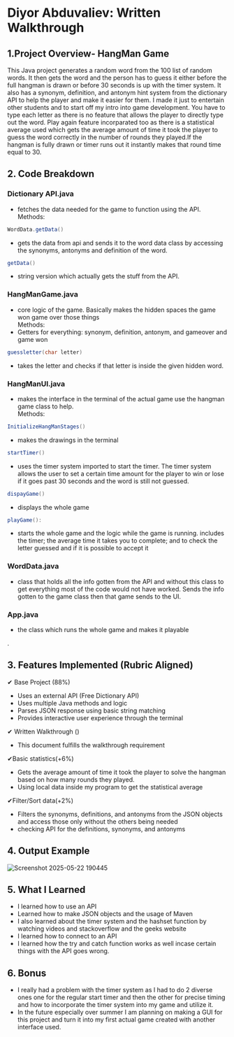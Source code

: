   
  
# Diyor Abduvaliev: Written Walkthrough

## 1.Project Overview- HangMan Game 
This Java project generates a random word from the 100 list of random words. It then gets the word and the person has to guess it either before the full hangman is drawn or before 30 seconds is up with the timer system. It also has a synonym, definition, and antonym hint system from the dictionary API to help the player and make it easier for them. I made it just to entertain other students and to start off my intro into game development. You have to type each letter as there is no feature that allows the player to directly type out the word. Play again feature incorparated too as there is a statistical average used which gets the average amount of time it took the player to guess the word correctly in the number of rounds they played.If the hangman is fully drawn or timer runs out it instantly makes that round time equal to 30. 

## 2. Code Breakdown  
### Dictionary API.java 
- fetches the data needed for the game to function using the API.  
        Methods:  
```java
WordData.getData()
```
- gets the data from api and sends it to the word data class by accessing the synonyms, antonyms and definition of the word.  

```java
getData()
```
- string version which actually gets the stuff from the API.

### HangManGame.java 
- core logic of the game. Basically makes the hidden spaces the game won game over those things  
         Methods:  
- Getters for everything: synonym, definition, antonym, and gameover and game won  


```java
guessletter(char letter) 
```
- takes the letter and checks if that letter is inside the given hidden word.

### HangManUI.java  
- makes the interface in the terminal of the actual game use the hangman game class to help.  
      Methods:  

```java
InitializeHangManStages() 
```
- makes the drawings in the terminal  

```java
startTimer() 
```
- uses the timer system imported to start the timer. The timer system allows the user to set a certain time amount for the player to win or lose if it goes past 30 seconds and the word is still not guessed.

```java
dispayGame()
```
- displays the whole game 

```java
playGame():
```
- starts the whole game and the logic while the game is running. includes the timer; the average time it takes you to complete; and to check the letter guessed and if it is possible to accept it

### WordData.java  
- class that holds all the info gotten from the API and without this class to get everything most of the code would not have worked. Sends the info gotten to the game class then that game sends to the UI.

### App.java 
- the class which runs the whole game and makes it playable

.  
## 3. Features Implemented (Rubric Aligned)

✔ Base Project (88%)  
- Uses an external API (Free Dictionary API)  
- Uses multiple Java methods and logic  
- Parses JSON response using basic string matching  
- Provides interactive user experience through the terminal

✔ Written Walkthrough ()  
- This document fulfills the walkthrough requirement

✔Basic statistics(+6%)  
- Gets the average amount of time it took the player to solve the hangman based on how many rounds they played.
- Using local data inside my program to get the statistical average 

✔Filter/Sort data(+2%) 
- Filters the synonyms, definitions, and antonyms from the JSON objects and access those only without the others being needed
- checking API for the definitions, synonyms, and antonyms


## 4. Output Example

![Screenshot 2025-05-22 190445](https://github.com/user-attachments/assets/370e8e81-7639-4b46-86b0-ec1264d51004)

## 5. What I Learned
- I learned how to use an API  
- Learned how to make JSON objects and the usage of Maven  
- I also learned about the timer system and the hashset function by watching videos and stackoverflow and the geeks website  
- I learned how to connect to an API  
- I learned how the try and catch function works as well incase certain things with the API goes wrong.

## 6. Bonus

- I really had a problem with the timer system as I had to do 2 diverse ones one for the regular start timer and then the other for precise timing and how to incorporate the timer system into my game and utilize it.  
- In the future especially over summer I am planning on making  a GUI for this project and turn it into my first actual game created with another interface used.


